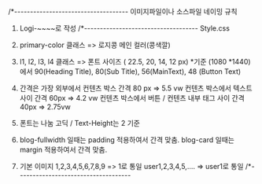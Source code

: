 /*------------------------------------
이미지파일이나 소스파일 네이밍 규칙
1. Logi-~~~~로 작성
/*------------------------------------
Style.css
1. primary-color 클래스 => 로지콩 메인 컬러(콩색깔)

2. l1, l2, l3, l4 클래스 => 폰트 사이즈 ( 22.5, 20, 14, 12 px)
*기준 (1080 *1440)에서 90(Heading Title), 80(Sub Title), 56(MainText), 48 (Button Text)

3. 간격은 가장 외부에서 컨텐츠 박스 간격		80 px => 5.5 vw
    컨텐츠 박스에서 텍스트 사이 간격		60px => 4.2 vw
    컨텐츠 박스에서 버튼 / 컨텐츠 내부 태그 사이 간격 	40px => 2.75vw

4. 폰트는 나눔 고딕 / Text-Height는 2 기준

5. blog-fullwidth 일때는 padding 적용하여서 간격 맞춤.
    blog-card 일때는 margin 적용하여서 간격 맞춤.

6. 기본 이미지 1,2,3,4,5,6,7,8,9 => 1로 통일
     user1,2,3,4,5,.... => user1로 통일
/*------------------------------------